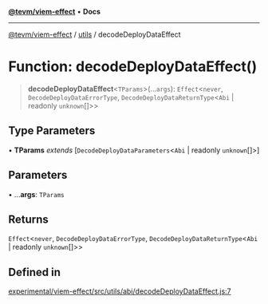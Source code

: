 [**@tevm/viem-effect**](../../README.md) • **Docs**

***

[@tevm/viem-effect](../../modules.md) / [utils](../README.md) / decodeDeployDataEffect

# Function: decodeDeployDataEffect()

> **decodeDeployDataEffect**\<`TParams`\>(...`args`): `Effect`\<`never`, `DecodeDeployDataErrorType`, `DecodeDeployDataReturnType`\<`Abi` \| readonly `unknown`[]\>\>

## Type Parameters

• **TParams** *extends* [`DecodeDeployDataParameters`\<`Abi` \| readonly `unknown`[]\>]

## Parameters

• ...**args**: `TParams`

## Returns

`Effect`\<`never`, `DecodeDeployDataErrorType`, `DecodeDeployDataReturnType`\<`Abi` \| readonly `unknown`[]\>\>

## Defined in

[experimental/viem-effect/src/utils/abi/decodeDeployDataEffect.js:7](https://github.com/evmts/tevm-monorepo/blob/main/experimental/viem-effect/src/utils/abi/decodeDeployDataEffect.js#L7)
